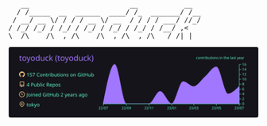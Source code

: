 <pre>
   __                        __           __
  / /_____  __  ______  ____/ /_  _______/ /__
 / __/ __ \/ / / / __ \/ __  / / / / ___/ //_/
/ /_/ /_/ / /_/ / /_/ / /_/ / /_/ / /__/ ,<
\__/\____/\__, /\____/\__,_/\__,_/\___/_/|_|
</pre>

![](https://raw.githubusercontent.com/toyoduck/toyoduck/main/profile-summary-card-output/aura/0-profile-details.svg)
